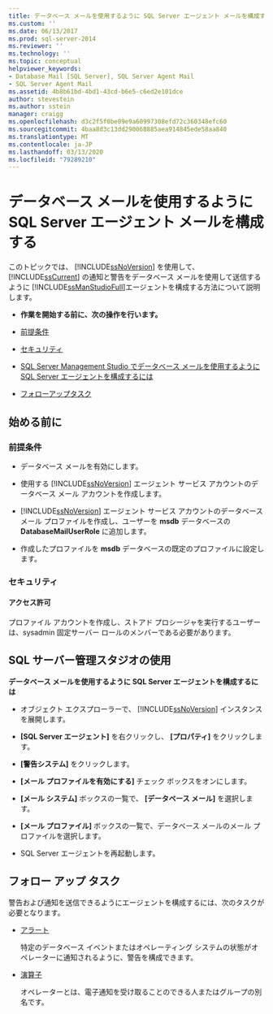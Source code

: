 ```yaml
---
title: データベース メールを使用するように SQL Server エージェント メールを構成する | Microsoft Docs
ms.custom: ''
ms.date: 06/13/2017
ms.prod: sql-server-2014
ms.reviewer: ''
ms.technology: ''
ms.topic: conceptual
helpviewer_keywords:
- Database Mail [SQL Server], SQL Server Agent Mail
- SQL Server Agent Mail
ms.assetid: 4b8b61bd-4bd1-43cd-b6e5-c6ed2e101dce
author: stevestein
ms.author: sstein
manager: craigg
ms.openlocfilehash: d3c2f5f0be09e9a60997308efd72c360348efc60
ms.sourcegitcommit: 4baa8d3c13dd290068885aea914845ede58aa840
ms.translationtype: MT
ms.contentlocale: ja-JP
ms.lasthandoff: 03/13/2020
ms.locfileid: "79289210"
---
```

# <a name="configure-sql-server-agent-mail-to-use-database-mail"></a>データベース メールを使用するように SQL Server エージェント メールを構成する
  このトピックでは、 [!INCLUDE[ssNoVersion](../../includes/ssnoversion-md.md)] を使用して、 [!INCLUDE[ssCurrent](../../includes/sscurrent-md.md)] の通知と警告をデータベース メールを使用して送信するように [!INCLUDE[ssManStudioFull](../../includes/ssmanstudiofull-md.md)]エージェントを構成する方法について説明します。  
  
-   **作業を開始する前に、次の操作を行います。**  
  
-   [前提条件](#Prerequisites)  
  
-   [セキュリティ](#Security)  
  
-   [SQL Server Management Studio でデータベース メールを使用するように SQL Server エージェントを構成するには](#SSMSProcedure)  
  
-   [フォローアップタスク](#Follow_Up)  
  
##  <a name="before-you-begin"></a><a name="BeforeYouBegin"></a>始める前に  
  
###  <a name="prerequisites"></a><a name="Prerequisites"></a> 前提条件  
  
-   データベース メールを有効にします。  
  
-   使用する [!INCLUDE[ssNoVersion](../../includes/ssnoversion-md.md)] エージェント サービス アカウントのデータベース メール アカウントを作成します。  
  
-   [!INCLUDE[ssNoVersion](../../includes/ssnoversion-md.md)] エージェント サービス アカウントのデータベース メール プロファイルを作成し、ユーザーを **msdb** データベースの **DatabaseMailUserRole** に追加します。  
  
-   作成したプロファイルを **msdb** データベースの既定のプロファイルに設定します。  
  
###  <a name="security"></a><a name="Security"></a>セキュリティ  
  
####  <a name="permissions"></a><a name="Permissions"></a> アクセス許可  
 プロファイル アカウントを作成し、ストアド プロシージャを実行するユーザーは、sysadmin 固定サーバー ロールのメンバーである必要があります。  
  
##  <a name="using-sql-server-management-studio"></a><a name="SSMSProcedure"></a>SQL サーバー管理スタジオの使用  
 **データベース メールを使用するように SQL Server エージェントを構成するには**  
  
-   オブジェクト エクスプローラーで、 [!INCLUDE[ssNoVersion](../../includes/ssnoversion-md.md)] インスタンスを展開します。  
  
-   **[SQL Server エージェント]** を右クリックし、 **[プロパティ]** をクリックします。  
  
-   **[警告システム]** をクリックします。  
  
-   **[メール プロファイルを有効にする]** チェック ボックスをオンにします。  
  
-   **[メール システム]** ボックスの一覧で、 **[データベース メール]** を選択します。  
  
-   **[メール プロファイル]** ボックスの一覧で、データベース メールのメール プロファイルを選択します。  
  
-   SQL Server エージェントを再起動します。  
  
##  <a name="follow-up-tasks"></a><a name="Follow_Up"></a> フォロー アップ タスク  
 警告および通知を送信できるようにエージェントを構成するには、次のタスクが必要となります。  
  
-   [アラート](../../ssms/agent/alerts.md)  
  
     特定のデータベース イベントまたはオペレーティング システムの状態がオペレーターに通知されるように、警告を構成できます。  
  
-   [演算子](../../ssms/agent/operators.md)  
  
     オペレーターとは、電子通知を受け取ることのできる人またはグループの別名です。  
  
  
